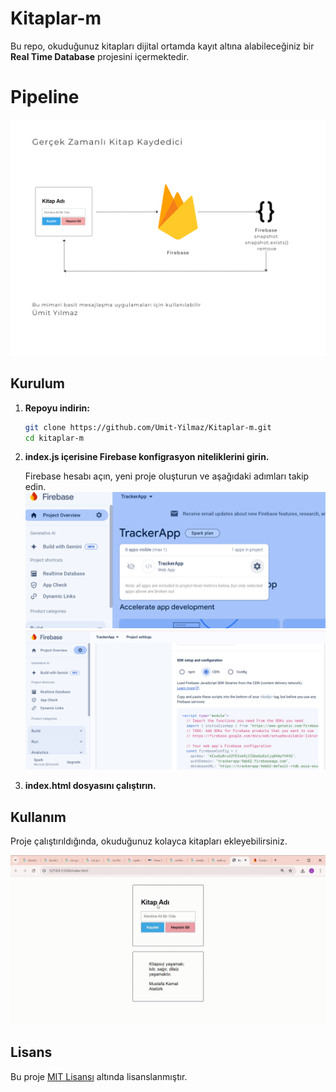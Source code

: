 # Kitaplar-m

Bu repo, okuduğunuz kitapları dijital ortamda kayıt altına alabileceğiniz bir **Real Time Database** projesini içermektedir.

# Pipeline

![Pipeline](pipeline.png)

## Kurulum

1. **Repoyu indirin:**

    ```bash
    git clone https://github.com/Umit-Yilmaz/Kitaplar-m.git
    cd kitaplar-m
    ```

2. **index.js içerisine Firebase konfigrasyon niteliklerini girin.**

    Firebase hesabı açın, yeni proje oluşturun ve aşağıdaki adımları takip edin.
   ![1](firebase1.PNG)
   ![2](firebase2.PNG)
   

4. **index.html dosyasını çalıştırın.**


## Kullanım

Proje çalıştırıldığında, okuduğunuz kolayca kitapları ekleyebilirsiniz.

![Kitaplar-m Kullanım GIF'i](gif.gif)



## Lisans

Bu proje [MIT Lisansı](LICENSE) altında lisanslanmıştır.

